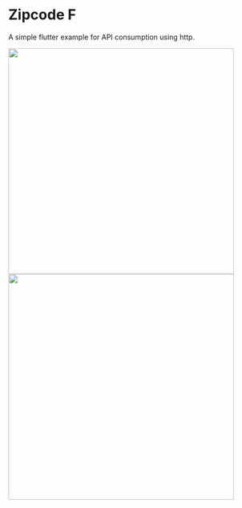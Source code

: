 # Zipcode F
A simple flutter  example for API consumption using http.

<p float="left">
  <img src="http://kaktuscoder.com.br/img/zipcode_r1.jpeg" height="450" />
  <img src="http://kaktuscoder.com.br/img/zipcode_r2.jpeg" height="450" />
</p>
